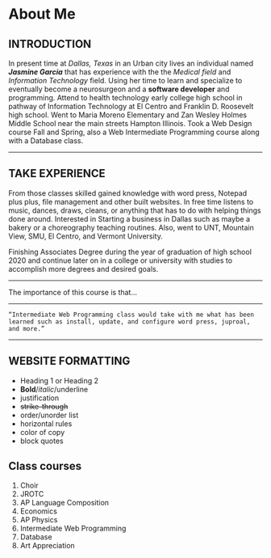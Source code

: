 # About Me 
## INTRODUCTION 
  In present time at *Dallas, Texas* in an Urban city lives an individual named **_Jasmine Garcia_** that has experience with the the *Medical field* and *Information Technology* field. Using her time to learn and specialize to eventually become a neurosurgeon and a **software developer** and programming. Attend to health technology early college high school in pathway of Information Technology at El Centro and Franklin D. Roosevelt high school. Went to Maria Moreno Elementary and Zan Wesley Holmes Middle School near the main streets Hampton Illinois. Took a Web Design course Fall and Spring, also a Web Intermediate Programming course along with a Database class.



****************

## TAKE EXPERIENCE 
  From those classes skilled gained knowledge with word press, Notepad plus plus, file management and other built websites. In free time listens to music, dances, draws, cleans, or anything that has to do with helping things done around. Interested in Starting a business in Dallas such as maybe a bakery or a choreography teaching routines. Also, went to UNT, Mountain View, SMU, El Centro, and Vermont University.

   Finishing Associates Degree during the year of graduation of high school 2020 and continue later on in a college or university with studies to accomplish more degrees and desired goals.

 
- - -

The importance of this course is that...
 
---

`“Intermediate Web Programming class would take with me what has been learned such as install, update, and configure word press, juproal, and more.”` 

***

## WEBSITE FORMATTING 
* Heading 1 or Heading 2
* **Bold**/*italic*/underline
* justification 
* ~~strike-through~~
* order/unorder list 
* horizontal rules
* color of copy
* block quotes 

## Class courses
1. Choir 
2. JROTC 
3. AP Language Composition
4. Economics 
5. AP Physics 
6. Intermediate Web Programming
7. Database 
8. Art Appreciation 
